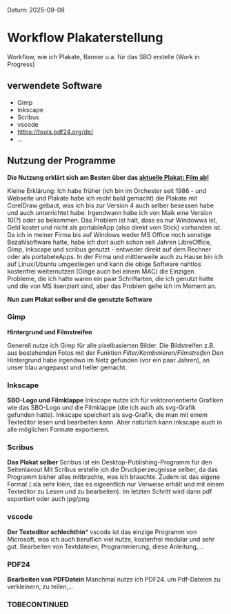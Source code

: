 Datum: 2025-09-08

# Workflow Plakaterstellung

Workflow, wie ich Plakate, Banner u.a. für das SBO erstelle (Work in Progress)


## verwendete Software 

- Gimp
- Inkscape
- Scribus
- vscode
- https://tools.pdf24.org/de/
- ...

## Nutzung der Programme
**Die Nutzung erklärt sich am Besten über das
[aktuelle Plakat: Film ab!](Beispiele/Plakat_Film_ab.pdf)**

Kleine Erklärung:
Ich habe früher (ich bin im Orchester seit 1986 - und Webseite und Plakate habe ich recht bald gemacht) die Plakate mit CorelDraw gebaut, was ich bis zur Version 4 auch selber besessen habe und auch unterrichtet habe. Irgendwann habe ich von Maik eine Version 10(?) oder so bekommen. Das Problem ist halt, dass es nur Windowws ist, Geld kostet und nicht als portableApp (also direkt vom Stick) vorhanden ist.
Da ich in meiner Firma bis auf Windows weder MS Office noch sonstige Bezahlsoftware hatte, habe ich dort auch schon seit Jahren LibreOffice, Gimp, inkscape und scribus genutzt - entweder direkt auf dem Rechner oder als portabeleApps.
In der Firma und mittlerweile auch zu Hause bin ich auf Linux/Ubuntu umgestiegen und kann die obige Software nahtlos kostenfrei weiternutzen (Ginge auch bei einem MAC) die Einzigen Probleme, die ich hatte waren ein paar Schriftarten, die ich genutzt hatte und die von MS lisenziert sind, aber das Problem gehe ich im Moment an.

**Nun zum Plakat selber und die genutzte Software**
### Gimp
**Hintergrund und Filmstreifen**

Generell nutze ich Gimp für alle pixelbasierten Bilder. Die Bildstreifen z.B. aus bestehenden Fotos mit der Funktion *Filter/Kombinieren/Filmstreifen* 
Den Hintergrund habe irgendwo im Netz gefunden (vor ein paar Jahren), an unser blau angepasst und heller gemacht.

### Inkscape
**SBO-Logo und Filmklappe**
Inkscape nutze ich für vektororientierte Grafiken wie das SBO-Logo und die Filmklappe (die ich auch als svg-Grafik gefunden hatte). Inkscape speichert als svg-Grafik, die man mit einem Texteditor lesen und bearbeiten kann. Aber natürlich kann inkscape auch in alle möglichen Formate exportieren.

### Scribus
**Das Plakat selber**
Scribus ist ein Desktop-Publishing-Programm für den Seitenlaxout
Mit Scribus erstelle ich die Druckperzeugnisse selber, da das Programm bisher alles mitbrachte, was ich brauchte. Zudem ist  das eigene Format (.sla sehr klein, das es eigeentlich nur Verweise erhält und mit einem Texteditor zu Lesen und zu bearbeiten). Im letzten Schritt wird dann pdf exportiert oder auch jpg/png.

### vscode
**Der Texteditor schlechthin***
vscode ist das einzige Programm von Microsoft, was ich auch beruflich viel nutze, kostenfrei modular und sehr gut. Bearbeiten von Textdateien, Programmierung, diese Anleitung,...

### PDF24
**Bearbeiten von PDFDatein**
Manchmal nutze ich PDF24. um Pdf-Dateien zu verkleinern, zu teilen,...

### TOBECONTINUED







